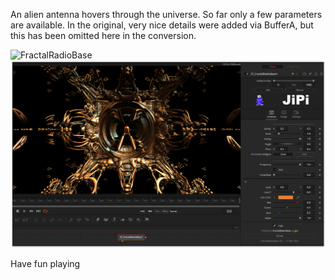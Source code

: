 An alien antenna hovers through the universe. So far only a few parameters are available.
In the original, very nice details were added via BufferA, but this has been omitted here in the conversion.

![FractalRadioBase](https://user-images.githubusercontent.com/78935215/111519940-e2afab00-8757-11eb-883a-e8578422e648.gif)
[![FractalRadioBase](FractalRadioBase_screenshot.png)](FractalRadioBase.fuse)

Have fun playing